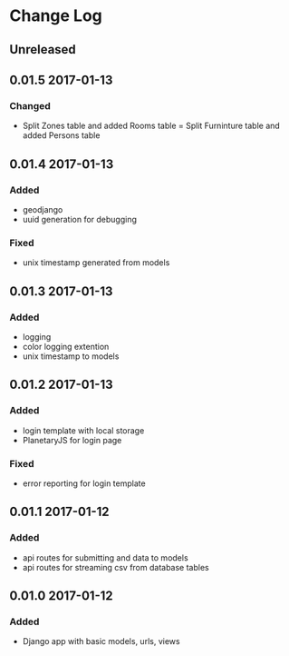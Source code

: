 # Change Log

## Unreleased



## 0.01.5 2017-01-13
### Changed
 - Split Zones table and added Rooms table
 = Split Furninture table and added Persons table

## 0.01.4 2017-01-13
### Added
 - geodjango
 - uuid generation for debugging
### Fixed
 - unix timestamp generated from models

## 0.01.3 2017-01-13
### Added
 - logging
 - color logging extention
 - unix timestamp to models

## 0.01.2 2017-01-13
### Added
 - login template with local storage
 - PlanetaryJS for login page
### Fixed
 - error reporting for login template

## 0.01.1 2017-01-12
### Added
 - api routes for submitting and data to models
 - api routes for streaming csv from database tables

## 0.01.0 2017-01-12
### Added
 - Django app with basic models, urls, views

